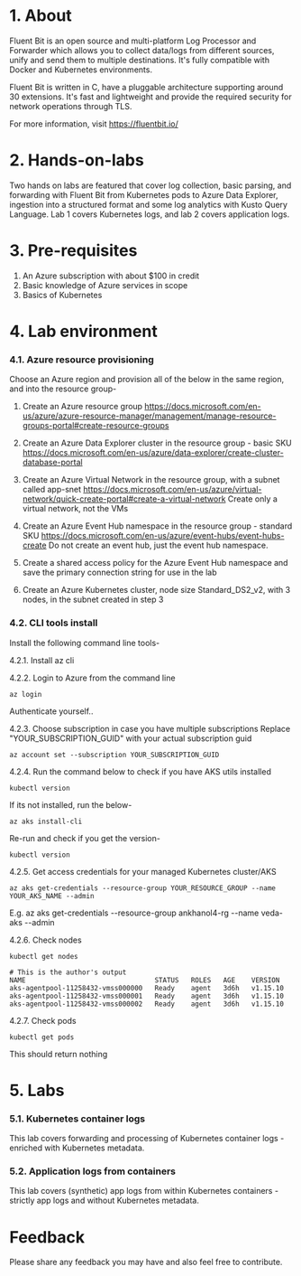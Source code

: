 # 1. About
Fluent Bit is an open source and multi-platform Log Processor and Forwarder which allows you to collect data/logs from different sources, unify and send them to multiple destinations. It's fully compatible with Docker and Kubernetes environments.

Fluent Bit is written in C, have a pluggable architecture supporting around 30 extensions. It's fast and lightweight and provide the required security for network operations through TLS.

For more information, visit https://fluentbit.io/

# 2. Hands-on-labs
Two hands on labs are featured that cover log collection, basic parsing, and forwarding with Fluent Bit from Kubernetes pods to Azure Data Explorer, ingestion into a structured format and some log analytics with Kusto Query Language.  Lab 1 covers Kubernetes logs, and lab 2 covers application logs.  

# 3. Pre-requisites
1.  An Azure subscription with about $100 in credit
2.  Basic knowledge of Azure services in scope
3.  Basics of Kubernetes

# 4. Lab environment

### 4.1.  Azure resource provisioning
Choose an Azure region and provision all of the below in the same region, and into the resource group-
1.  Create an Azure resource group
https://docs.microsoft.com/en-us/azure/azure-resource-manager/management/manage-resource-groups-portal#create-resource-groups

2.  Create an Azure Data Explorer cluster in the resource group - basic SKU
https://docs.microsoft.com/en-us/azure/data-explorer/create-cluster-database-portal

3.  Create an Azure Virtual Network in the resource group, with a subnet called app-snet
https://docs.microsoft.com/en-us/azure/virtual-network/quick-create-portal#create-a-virtual-network
Create only a virtual network, not the VMs

4.  Create an Azure Event Hub namespace in the resource group - standard SKU
https://docs.microsoft.com/en-us/azure/event-hubs/event-hubs-create
Do not create an event hub, just the event hub namespace.

5.  Create a shared access policy for the Azure Event Hub namespace and save the primary connection string for use in the lab


6.  Create an Azure Kubernetes cluster, node size Standard_DS2_v2, with 3 nodes, in the subnet created in step 3 

### 4.2. CLI tools install
Install the following command line tools-

4.2.1.  Install az cli

4.2.2.  Login to Azure from the command line
```
az login
```
Authenticate yourself..

4.2.3.  Choose subscription in case you have multiple subscriptions
Replace "YOUR_SUBSCRIPTION_GUID" with your actual subscription guid
```
az account set --subscription YOUR_SUBSCRIPTION_GUID 
```

4.2.4.  Run the command below to check if you have AKS utils installed
```
kubectl version
```
If its not installed, run the below-
```
az aks install-cli
```
Re-run and check if you get the version-
```
kubectl version
```

4.2.5. Get access credentials for your managed Kubernetes cluster/AKS
```
az aks get-credentials --resource-group YOUR_RESOURCE_GROUP --name YOUR_AKS_NAME --admin
```
E.g.
az aks get-credentials --resource-group ankhanol4-rg --name veda-aks --admin

4.2.6. Check nodes
```
kubectl get nodes

# This is the author's output
NAME                                STATUS   ROLES   AGE    VERSION
aks-agentpool-11258432-vmss000000   Ready    agent   3d6h   v1.15.10
aks-agentpool-11258432-vmss000001   Ready    agent   3d6h   v1.15.10
aks-agentpool-11258432-vmss000002   Ready    agent   3d6h   v1.15.10
```

4.2.7. Check pods
```
kubectl get pods
```
This should return nothing

# 5. Labs

### 5.1.  Kubernetes container logs
This lab covers forwarding and processing of Kubernetes container logs - enriched with Kubernetes metadata. 

### 5.2.  Application logs from containers
This lab covers (synthetic) app logs from within Kubernetes containers - strictly app logs and without Kubernetes metadata.

# Feedback
Please share any feedback you may have and also feel free to contribute. 
